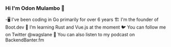 ### Hi  I'm Odon Mulambo 👋
-🖥️ I've been coding in Go primarily for over 6 years
🏗️ I'm the founder of Boot.dev
🦀 I’m learning Rust and Vue.js at the moment
🐦 You can follow me on Twitter @wagslane
🎤 You can also listen to my podcast on BackendBanter.fm

<!--
**Mulambo97/Mulambo97** is a ✨ _special_ ✨ repository because its `README.md` (this file) appears on your GitHub profile.

Here are some ideas to get you started:

- 🔭 I’m currently working on ...
- 🌱 I’m currently learning ...
- 👯 I’m looking to collaborate on ...
- 🤔 I’m looking for help with ...
- 💬 Ask me about ...
- 📫 How to reach me: ...
- 😄 Pronouns: ...
- ⚡ Fun fact: ...
-->
